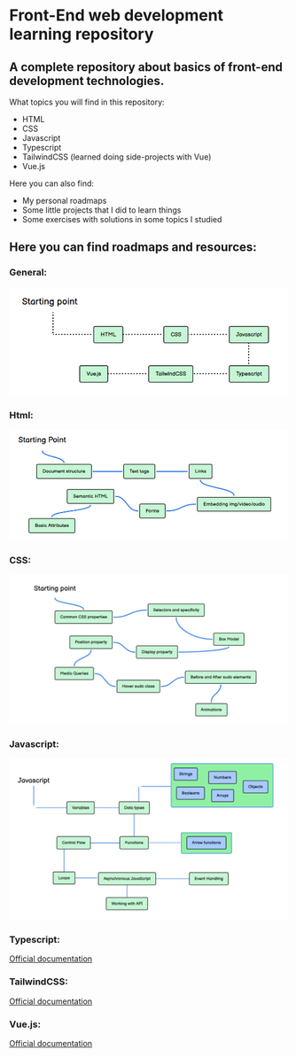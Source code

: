 # Front-End web development learning repository

## A complete repository about basics of front-end development technologies.

What topics you will find in this repository:
- HTML
- CSS
- Javascript
- Typescript
- TailwindCSS (learned doing side-projects with Vue)
- Vue.js

Here you can also find:
- My personal roadmaps
- Some little projects that I did to learn things
- Some exercises with solutions in some topics I studied

## Here you can find roadmaps and resources:

### General:
![GeneralRoadmap](/Media/Readme-Media/General.png)

### Html:
![HTMLRoadmap](/Media/Readme-Media/HTMLRoadmap.png)

### CSS:
![CSSRoadmap](/Media/Readme-Media/CSSRoadmap.png)

### Javascript:
![JavascriptRoadmap](/Media/Readme-Media/JavascriptRoadmap.png)

### Typescript:
[Official documentation](https://www.typescriptlang.org/docs/handbook/typescript-in-5-minutes.html)

### TailwindCSS:
[Official documentation](https://tailwindcss.com/)

### Vue.js:
[Official documentation](https://vuejs.org/)